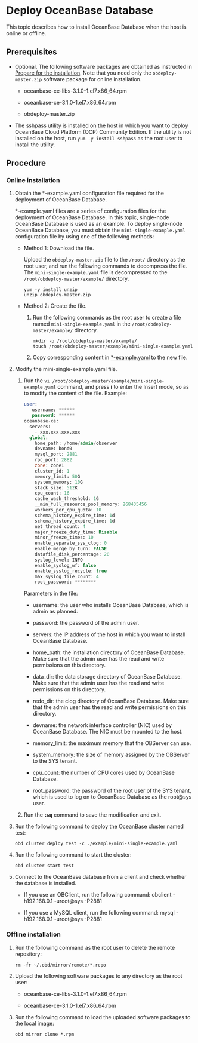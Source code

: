 Deploy OceanBase Database
==============================================

This topic describes how to install OceanBase Database when the host is online or offline.

Prerequisites
----------------------------------

* Optional. The following software packages are obtained as instructed in [Prepare for the installation](../4.installation-preparation.md). Note that you need only the `obdeploy-master.zip` software package for online installation.

  * oceanbase-ce-libs-3.1.0-1.el7.x86_64.rpm

  * oceanbase-ce-3.1.0-1.el7.x86_64.rpm

  * obdeploy-master.zip

*
  The sshpass utility is installed on the host in which you want to deploy OceanBase Cloud Platform (OCP) Community Edition.
  If the utility is not installed on the host, run `yum -y install sshpass` as the root user to install the utility.
  
Procedure
------------------------------

### Online installation

1. Obtain the \*-example.yaml configuration file required for the deployment of OceanBase Database.

   \*-example.yaml files are a series of configuration files for the deployment of OceanBase Database. In this topic, single-node OceanBase Database is used as an example. To deploy single-node OceanBase Database, you must obtain the `mini-single-example.yaml` configuration file by using one of the following methods:
   * Method 1: Download the file.

     Upload the `obdeploy-master.zip` file to the `/root/` directory as the root user, and run the following commands to decompress the file. The `mini-single-example.yaml` file is decompressed to the `/root/obdeploy-master/example/` directory.

     ```shell
     yum -y install unzip
     unzip obdeploy-master.zip
     ```

   * Method 2: Create the file.

     1. Run the following commands as the root user to create a file named `mini-single-example.yaml` in the `/root/obdeploy-master/example/` directory.

        ```shell
        mkdir -p /root/obdeploy-master/example/
        touch /root/obdeploy-master/example/mini-single-example.yaml
        ```

     2. Copy corresponding content in [\*-example.yaml](../8.deploy-appendix/2.example-yaml.md) to the new file.

2. Modify the mini-single-example.yaml file.

   1. Run the `vi /root/obdeploy-master/example/mini-single-example.yaml` command, and press **i** to enter the Insert mode, so as to modify the content of the file. Example:

      ```sql
      user:
         username: ******
         password: ******
      oceanbase-ce:
        servers:
          - xxx.xxx.xxx.xxx
        global:
          home_path: /home/admin/observer
          devname: bond0
          mysql_port: 2881
          rpc_port: 2882
          zone: zone1
          cluster_id: 1
          memory_limit: 50G
          system_memory: 10G
          stack_size: 512K
          cpu_count: 16
          cache_wash_threshold: 1G
          __min_full_resource_pool_memory: 268435456
          workers_per_cpu_quota: 10
          schema_history_expire_time: 1d
          schema_history_expire_time: 1d
          net_thread_count: 4
          major_freeze_duty_time: Disable
          minor_freeze_times: 10
          enable_separate_sys_clog: 0
          enable_merge_by_turn: FALSE
          datafile_disk_percentage: 20
          syslog_level: INFO
          enable_syslog_wf: false
          enable_syslog_recycle: true
          max_syslog_file_count: 4
          root_password: ********
      ```

      Parameters in the file:
      * username: the user who installs OceanBase Database, which is admin as planned.

      * password: the password of the admin user.

      * servers: the IP address of the host in which you want to install OceanBase Database.

      * home_path: the installation directory of OceanBase Database. Make sure that the admin user has the read and write permissions on this directory.

      * data_dir: the data storage directory of OceanBase Database. Make sure that the admin user has the read and write permissions on this directory.

      * redo_dir: the clog directory of OceanBase Database. Make sure that the admin user has the read and write permissions on this directory.

      * devname: the network interface controller (NIC) used by OceanBase Database. The NIC must be mounted to the host.

      * memory_limit: the maximum memory that the OBServer can use.

      * system_memory: the size of memory assigned by the OBServer to the SYS tenant.

      * cpu_count: the number of CPU cores used by OceanBase Database.

      * root_password: the password of the root user of the SYS tenant, which is used to log on to OceanBase Database as the root@sys user.

   2. Run the **`:wq`** command to save the modification and exit.

3. Run the following command to deploy the OceanBase cluster named test:

   ```shell
   obd cluster deploy test -c ./example/mini-single-example.yaml
   ```

4. Run the following command to start the cluster:

   ```shell
   obd cluster start test
   ```

5. Connect to the OceanBase database from a client and check whether the database is installed.

   * If you use an OBClient, run the following command: obclient -h192.168.0.1 -uroot@sys -P2881

   * If you use a MySQL client, run the following command: mysql -h192.168.0.1 -uroot@sys -P2881

### Offline installation

1. Run the following command as the root user to delete the remote repository:

   ```shell
   rm -fr ~/.obd/mirror/remote/*.repo
   ```

2. Upload the following software packages to any directory as the root user:

   * oceanbase-ce-libs-3.1.0-1.el7.x86_64.rpm

   * oceanbase-ce-3.1.0-1.el7.x86_64.rpm

3. Run the following command to load the uploaded software packages to the local image:

   ```shell
   obd mirror clone *.rpm
   ```
